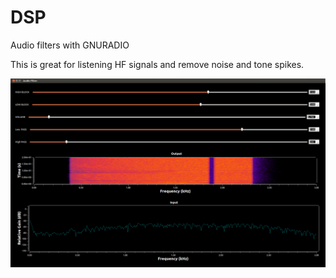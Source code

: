 # DSP
Audio filters with GNURADIO

This is great for listening HF signals and remove noise and tone spikes.

![filter](dsp.png)

